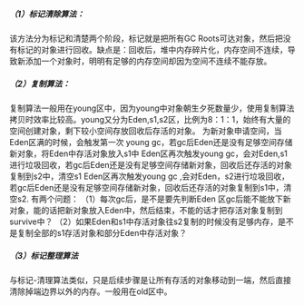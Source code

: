 ##### （1）标记清除算法： 

该方法分为标记和清楚两个阶段，标记就是把所有GC Roots可达对象，然后把没有标记的对象进行回收。缺点是：回收后，堆中内存碎片化，内存空间不连续，导致新添加一个对象时，明明有足够的内存空间却因为空间不连续不能存放。 

##### （2）复制算法：

复制算法一般用在young区中，因为young中对象朝生夕死数量少，使用复制算法拷贝时效率比较高。young又分为Eden,s1,s2区，比例为8：1：1，始终有大量的空间创建对象，剩下较小空间存放回收后存活的对象。 为新对象申请空间，当Eden区满的时候，会触发第一次 young gc，若gc后Eden还是没有足够空间存储新对象，将Eden中存活对象放入s1中 Eden区再次触发young gc，会对Eden,s1进行垃圾回收，若gc后Eden还是没有足够空间存储新对象，回收后还存活的对象复制到s2中，清空s1 Eden区再次触发young gc ,会对Eden，s2进行垃圾回收，若gc后Eden还是没有足够空间存储新对象，回收后还存活的对象复制到s1中，清空s2. 有两个问题： （1）每次gc后，是不是要先判断Eden 区gc后能不能放下新对象，能的话把新对象放入Eden中，然后结束，不能的话才把存活对象复制到survive中？ （2）如果Eden和s1中存活对象往s2复制的时候没有足够内存，是不是复制全部的s1存活对象和部分Eden中存活对象？ 

##### （3）标记整理算法 

与标记-清理算法类似，只是后续步骤是让所有存活的对象移动到一端，然后直接清除掉端边界以外的内存。一般用在old区中。